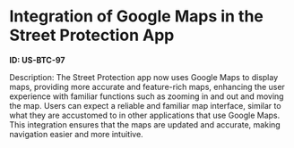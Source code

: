 # Integration of Google Maps in the Street Protection App

**ID: US-BTC-97**

Description: The Street Protection app now uses Google Maps to display maps, providing more accurate and feature-rich maps, enhancing the user experience with familiar functions such as zooming in and out and moving the map. Users can expect a reliable and familiar map interface, similar to what they are accustomed to in other applications that use Google Maps. This integration ensures that the maps are updated and accurate, making navigation easier and more intuitive.